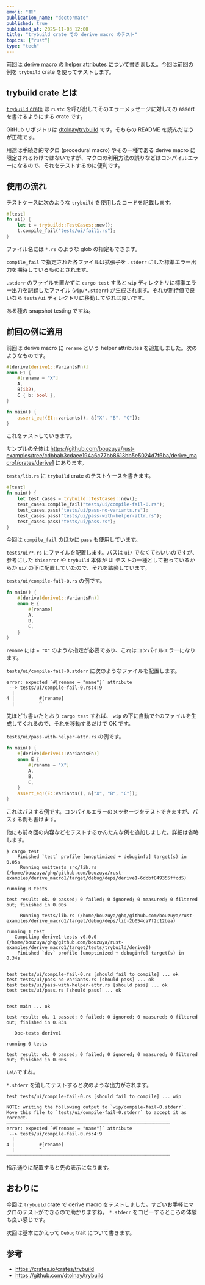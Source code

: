```yaml
---
emoji: "🏗️"
publication_name: "doctormate"
published: true
published_at: 2025-11-03 12:00
title: "trybuild crate での derive macro のテスト"
topics: ["rust"]
type: "tech"
---
```


[前回は derive macro の helper attributes について書きました][zenn:2832eb691f8fbe]。今回は前回の例を `trybuild` crate を使ってテストします。

## trybuild crate とは

[`trybuild` crate][crates:trybuild] は `rustc` を呼び出してそのエラーメッセージに対しての assert を書けるようにする crate です。

GitHub リポジトリは [dtolnay/trybuild] です。そちらの README を読んだほうが正確です。

用途は手続き的マクロ (procedural macro) やその一種である derive macro に限定されるわけではないですが、マクロの利用方法の誤りなどはコンパイルエラーになるので、それをテストするのに便利です。

## 使用の流れ

テストケースに次のような `trybuild` を使用したコードを記載します。

```rust
#[test]
fn ui() {
    let t = trybuild::TestCases::new();
    t.compile_fail("tests/ui/fail1.rs");
}
```

ファイル名には `*.rs` のような glob の指定もできます。

`compile_fail` で指定された各ファイルは拡張子を `.stderr` にした標準エラー出力を期待しているものとされます。

`.stderr` のファイルを置かずに `cargo test` すると `wip` ディレクトリに標準エラー出力を記録したファイル (`wip/*.stderr`) が生成されます。それが期待値で良いなら `tests/ui` ディレクトリに移動してやれば良いです。

ある種の snapshot testing ですね。

## 前回の例に適用

前回は derive macro に `rename` という helper attributes を追加しました。次のようなものです。

```rust
#[derive(derive1::VariantsFn)]
enum E1 {
    #[rename = "X"]
    A,
    B(i32),
    C { b: bool },
}

fn main() {
    assert_eq!(E1::variants(), &["X", "B", "C"]);
}
```

これをテストしていきます。

サンプルの全体は <https://github.com/bouzuya/rust-examples/tree/cdbbab3cdaee194a6c77bb8613bb5e5024d7f6ba/derive_macro1/crates/derive1> にあります。

`tests/lib.rs` に `trybuild` crate のテストケースを書きます。

```rust
#[test]
fn main() {
    let test_cases = trybuild::TestCases::new();
    test_cases.compile_fail("tests/ui/compile-fail-0.rs");
    test_cases.pass("tests/ui/pass-no-variants.rs");
    test_cases.pass("tests/ui/pass-with-helper-attr.rs");
    test_cases.pass("tests/ui/pass.rs");
}
```

今回は `compile_fail` のほかに `pass` も使用しています。

`tests/ui/*.rs` にファイルを配置します。パスは `ui/` でなくてもいいのですが、参考にした `thiserror` や `trybuild` 本体が UI テストの一種として扱っているからか `ui/` の下に配置していたので、それを踏襲しています。

`tests/ui/compile-fail-0.rs` の例です。

```rust
fn main() {
    #[derive(derive1::VariantsFn)]
    enum E {
        #[rename]
        A,
        B,
        C,
    }
}
```

`rename` には `= "X"` のような指定が必要であり、これはコンパイルエラーになります。

`tests/ui/compile-fail-0.stderr` に次のようなファイルを配置します。

```text
error: expected `#[rename = "name"]` attribute
 --> tests/ui/compile-fail-0.rs:4:9
  |
4 |         #[rename]
  |         ^
```

先ほども書いたとおり `cargo test` すれば、 `wip` の下に自動で↑のファイルを生成してくれるので、それを移動するだけで OK です。

`tests/ui/pass-with-helper-attr.rs` の例です。

```rust
fn main() {
    #[derive(derive1::VariantsFn)]
    enum E {
        #[rename = "X"]
        A,
        B,
        C,
    }
    assert_eq!(E::variants(), &["X", "B", "C"]);
}
```

これはパスする例です。コンパイルエラーのメッセージをテストできますが、パスする例も書けます。

他にも前々回の内容などをテストするかんたんな例を追加しました。詳細は省略します。

```text
$ cargo test
    Finished `test` profile [unoptimized + debuginfo] target(s) in 0.05s
     Running unittests src/lib.rs (/home/bouzuya/ghq/github.com/bouzuya/rust-examples/derive_macro1/target/debug/deps/derive1-6dcbf849355ffcd5)

running 0 tests

test result: ok. 0 passed; 0 failed; 0 ignored; 0 measured; 0 filtered out; finished in 0.00s

     Running tests/lib.rs (/home/bouzuya/ghq/github.com/bouzuya/rust-examples/derive_macro1/target/debug/deps/lib-2b054ca7f2c12bea)

running 1 test
   Compiling derive1-tests v0.0.0 (/home/bouzuya/ghq/github.com/bouzuya/rust-examples/derive_macro1/target/tests/trybuild/derive1)
    Finished `dev` profile [unoptimized + debuginfo] target(s) in 0.34s


test tests/ui/compile-fail-0.rs [should fail to compile] ... ok
test tests/ui/pass-no-variants.rs [should pass] ... ok
test tests/ui/pass-with-helper-attr.rs [should pass] ... ok
test tests/ui/pass.rs [should pass] ... ok


test main ... ok

test result: ok. 1 passed; 0 failed; 0 ignored; 0 measured; 0 filtered out; finished in 0.83s

   Doc-tests derive1

running 0 tests

test result: ok. 0 passed; 0 failed; 0 ignored; 0 measured; 0 filtered out; finished in 0.00s
```

いいですね。

`*.stderr` を消してテストすると次のような出力がされます。

```text
test tests/ui/compile-fail-0.rs [should fail to compile] ... wip

NOTE: writing the following output to `wip/compile-fail-0.stderr`.
Move this file to `tests/ui/compile-fail-0.stderr` to accept it as correct.
┈┈┈┈┈┈┈┈┈┈┈┈┈┈┈┈┈┈┈┈┈┈┈┈┈┈┈┈┈┈┈┈┈┈┈┈┈┈┈┈┈┈┈┈┈┈┈┈┈┈┈┈┈┈┈┈┈┈┈┈
error: expected `#[rename = "name"]` attribute
 --> tests/ui/compile-fail-0.rs:4:9
  |
4 |         #[rename]
  |         ^
┈┈┈┈┈┈┈┈┈┈┈┈┈┈┈┈┈┈┈┈┈┈┈┈┈┈┈┈┈┈┈┈┈┈┈┈┈┈┈┈┈┈┈┈┈┈┈┈┈┈┈┈┈┈┈┈┈┈┈┈
```

指示通りに配置すると先の表示になります。

## おわりに

今回は `trybuild` crate で derive macro をテストしました。すごいお手軽にマクロのテストができるので助かりますね。 `*.stderr` をコピーするところの体験も良い感じです。

次回は基本にかえって `Debug` trait について書きます。

## 参考

- <https://crates.io/crates/trybuild>
- <https://github.com/dtolnay/trybuild>

[crates:trybuild]: https://crates.io/crates/trybuild
[dtolnay/trybuild]: https://github.com/dtolnay/trybuild
[zenn:2832eb691f8fbe]: https://zenn.dev/doctormate/articles/2832eb691f8fbe
